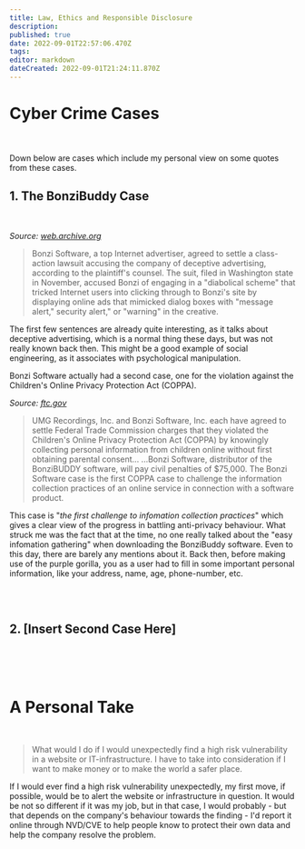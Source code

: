 ```yaml
---
title: Law, Ethics and Responsible Disclosure
description: 
published: true
date: 2022-09-01T22:57:06.470Z
tags: 
editor: markdown
dateCreated: 2022-09-01T21:24:11.870Z
---
```


# Cyber Crime Cases

<br />
<br />
Down below are cases which include my personal view on some quotes from these cases.
<br />

## 1. The BonziBuddy Case

<br />


*Source: [web.archive.org](https://web.archive.org/web/20030606143945/http://internetnews.com/IAR/article.php/2212851)*
<br />

> Bonzi Software, a top Internet advertiser, agreed to settle a class-action lawsuit accusing the company of deceptive advertising, according to the plaintiff's counsel.
The suit, filed in Washington state in November, accused Bonzi of engaging in a "diabolical scheme" that tricked Internet users into clicking through to Bonzi's site by displaying online ads that mimicked dialog boxes with "message alert," security alert," or "warning" in the creative.

The first few sentences are already quite interesting, as it talks about deceptive advertising, which is a normal thing these days, but was not really known back then. This might be a good example of social engineering, as it associates with psychological manipulation.

Bonzi Software actually had a second case, one for the violation against the Children's Online Privacy Protection Act (COPPA). 

*Source: [ftc.gov](https://www.ftc.gov/news-events/news/press-releases/2004/02/umg-recordings-inc-pay-400000-bonzi-software-inc-pay-75000-settle-coppa-civil-penalty-charges)*
<br />

> UMG Recordings, Inc. and Bonzi Software, Inc. each have agreed to settle Federal Trade Commission charges that they violated the Children's Online Privacy Protection Act (COPPA) by knowingly collecting personal information from children online without first obtaining parental consent...
   ...Bonzi Software, distributor of the BonziBUDDY software, will pay civil penalties of $75,000. The Bonzi Software case is the first COPPA case to challenge the information collection practices of an online service in connection with a software product.
   
This case is "*the first challenge to infomation collection practices*" which gives a clear view of the progress in battling anti-privacy behaviour. What struck me was the fact that at the time, no one really talked about the "easy infomation gathering" when downloading the BonziBuddy software. Even to this day, there are barely any mentions about it. Back then, before making use of the purple gorilla, you as a user had to fill in some important personal information, like your address, name, age, phone-number, etc.

<br />
<br />

## 2. [Insert Second Case Here]

<br />


<br />
<br />

# A Personal Take
<br />

> What would I do if I would unexpectedly find a high risk vulnerability in a website or IT-infrastructure. I have to take into consideration if I want to make money or to make the world a safer place.

If I would ever find a high risk vulnerability unexpectedly, my first move, if possible, would be to alert the website or infrastructure in question. It would be not so different if it was my job, but in that case, I would probably - but that depends on the company's behaviour towards the finding - I'd report it online through NVD/CVE to help people know to protect their own data and help the company resolve the problem.